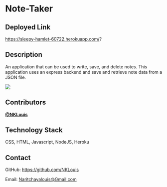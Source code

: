 # Note-Taker

## Deployed Link 
https://sleepy-hamlet-60722.herokuapp.com/?


## Description
An application that can be used to write, save, and delete notes. This application uses an express backend and save and retrieve note data from a JSON file.

![](http://g.recordit.co/fvSLUICdX5.gif)


## Contributors
<a href="https://github.com/NKLouis " target="_blank">**@NKLouis**</a> 


## Technology Stack
CSS, HTML, Javascript, NodeJS, Heroku


## Contact
GitHub: <a href="https://github.com/NKLouis">https://github.com/NKLouis</a></li>

Email: <a href= "Naritchayalouis@Gmail.com">Naritchayalouis@Gmail.com</a> 